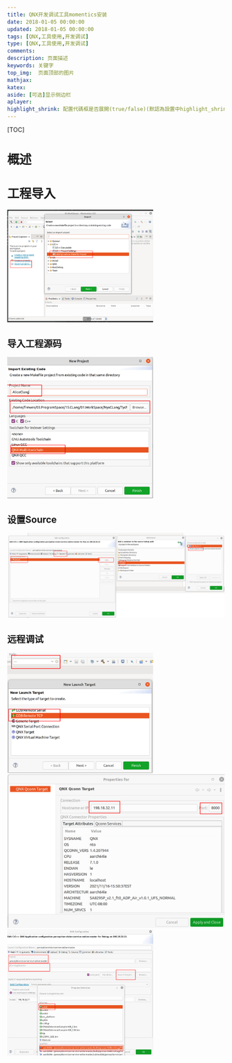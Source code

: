 ```yaml
---
title: QNX开发调试工具momentics安装
date: 2018-01-05 00:00:00
updated: 2018-01-05 00:00:00
tags: [QNX,工具使用,开发调试]
type: [QNX,工具使用,开发调试]
comments:
description: 页面描述
keywords: 关键字
top_img:  页面顶部的图片
mathjax:
katex:
aside: [可选]显示侧边栏
aplayer:
highlight_shrink: 配置代碼框是否展開(true/false)(默認為設置中highlight_shrink的配置)
---
```


[TOC]

# 概述





# 工程导入



<img src="images/07.QNX%E5%BC%80%E5%8F%91%E8%B0%83%E8%AF%95%E5%B7%A5%E5%85%B7momentics%E4%BD%BF%E7%94%A8/image-20230106162855044.png" alt="image-20230106162855044" style="zoom: 33%;" />





## 导入工程源码





<img src="images/07.QNX%E5%BC%80%E5%8F%91%E8%B0%83%E8%AF%95%E5%B7%A5%E5%85%B7momentics%E4%BD%BF%E7%94%A8/image-20230106165446234.png" alt="image-20230106165446234" style="zoom:33%;" />







## 设置Source

![image-20230113201727715](images/07.QNX%E5%BC%80%E5%8F%91%E8%B0%83%E8%AF%95%E5%B7%A5%E5%85%B7momentics%E4%BD%BF%E7%94%A8/image-20230113201727715.png)



## 远程调试



<img src="images/07.QNX%E5%BC%80%E5%8F%91%E8%B0%83%E8%AF%95%E5%B7%A5%E5%85%B7momentics%E4%BD%BF%E7%94%A8/image-20230106172136410.png" alt="image-20230106172136410" style="zoom:33%;" />



<img src="images/07.QNX%E5%BC%80%E5%8F%91%E8%B0%83%E8%AF%95%E5%B7%A5%E5%85%B7momentics%E4%BD%BF%E7%94%A8/image-20230113202051551.png" alt="image-20230113202051551" style="zoom:50%;" />







<img src="images/07.QNX%E5%BC%80%E5%8F%91%E8%B0%83%E8%AF%95%E5%B7%A5%E5%85%B7momentics%E4%BD%BF%E7%94%A8/image-20230113203229908.png" alt="image-20230113203229908" style="zoom: 33%;" />
